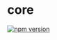 # core

[![npm version](https://badge.fury.io/js/@burger-editor%2Fcore.svg)](https://badge.fury.io/js/@burger-editor%2Fcore)
